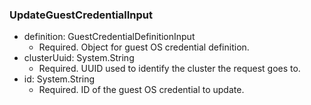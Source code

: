 ### UpdateGuestCredentialInput


- definition: GuestCredentialDefinitionInput
  - Required. Object for guest OS credential definition.
- clusterUuid: System.String
  - Required. UUID used to identify the cluster the request goes to.
- id: System.String
  - Required. ID of the guest OS credential to update.
